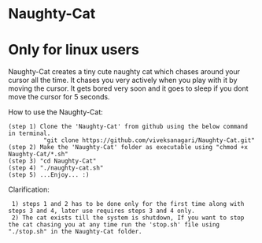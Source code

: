 # Naughty-Cat

# Only for linux users

Naughty-Cat creates a tiny cute naughty cat which chases around your cursor all the time. It chases you very actively when you play with it by moving the cursor. It gets bored very soon and it goes to sleep if you dont move the cursor for 5 seconds. 

How to use the Naughty-Cat:

    (step 1) Clone the 'Naughty-Cat' from github using the below command in terminal.
              "git clone https://github.com/viveksanagari/Naughty-Cat.git"
    (step 2) Make the 'Naughty-Cat' folder as executable using "chmod +x Naughty-Cat/*.sh"
    (step 3) "cd Naughty-Cat"
    (step 4) "./naughty-cat.sh"
    (step 5) ...Enjoy... :)

Clarification: 

     1) steps 1 and 2 has to be done only for the first time along with steps 3 and 4, later use requires steps 3 and 4 only.  
     2) The cat exists till the system is shutdown, If you want to stop the cat chasing you at any time run the 'stop.sh' file using "./stop.sh" in the Naughty-Cat folder.  
    
